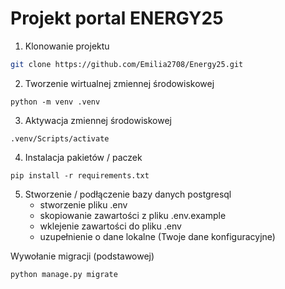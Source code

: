 # Projekt portal ENERGY25  
1. Klonowanie projektu

```sh
git clone https://github.com/Emilia2708/Energy25.git
```

2. Tworzenie wirtualnej zmiennej środowiskowej
```shell
python -m venv .venv
```

3. Aktywacja zmiennej środowiskowej
```shell
.venv/Scripts/activate
```

4. Instalacja pakietów / paczek
```shell
pip install -r requirements.txt
```

5. Stworzenie / podłączenie bazy danych postgresql
   - stworzenie pliku .env
   - skopiowanie zawartości z pliku .env.example
   - wklejenie zawartości do pliku .env
   - uzupełnienie o dane lokalne (Twoje dane konfiguracyjne)

Wywołanie migracji (podstawowej)
```shell
python manage.py migrate
```